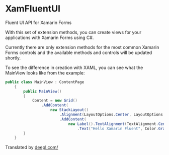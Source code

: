 # XamFluentUI
Fluent UI API for Xamarin Forms

With this set of extension methods, you can create views for your applications with Xamarin Forms using C#.

Currently there are only extension methods for the most common Xamarin Forms controls and the available methods and controls will be updated shortly.

To see the difference in creation with XAML, you can see what the MainView looks like from the example:

```C#
public class MainView : ContentPage
    {
        public MainView()
        {
            Content = new Grid()
                .AddContent(
                    new StackLayout()
                        .Alignment(LayoutOptions.Center, LayoutOptions.Center)
                        .AddContent(
                            new Label().TextAlignment(TextAlignment.Center, TextAlignment.Center)
                                .Text("Hello Xamarin Fluent", Color.Gray)));
        }
    }
```

Translated by [deepl.com/](https://www.deepl.com/)